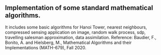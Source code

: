 ## Implementation of some standard mathematical algorithms. 
It includes some basic algorithms for Hanoi Tower, nearest neighbours, compressed sensing application on image, random walk process, sdp, travelling salesman approximation, data assimilation. 
Reference: Baudier, F., Bonito, A. and Hielsberg, M., Mathematical Algorithms and their Implementations (MATH-679), Fall 2020.
